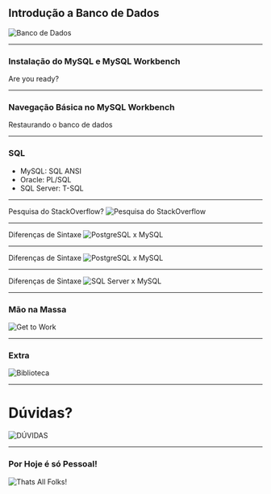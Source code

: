 ## Introdução a Banco de Dados
![Banco de Dados](https://www.retrocomputaria.com.br/wp-content/uploads/2017/05/banco_dados.jpg)

---

### Instalação do MySQL e MySQL Workbench
Are you ready?

---

### Navegação Básica no MySQL Workbench
Restaurando o banco de dados

---

### SQL
* MySQL: SQL ANSI
* Oracle: PL/SQL
* SQL Server: T-SQL

---

Pesquisa do StackOverflow?
![Pesquisa do StackOverflow](https://raw.githubusercontent.com/betrybe/live-lectures/master/block-20/images/mostUsedDatabases.png?token=AA7NVW5VXZJ6I4D33UFIHRLAF2456)

---

Diferenças de Sintaxe
![PostgreSQL x MySQL](https://raw.githubusercontent.com/betrybe/live-lectures/master/block-20/images/sintax1.png?token=AA7NVWZPERWTHFO3KDX7MC3AF25AA)

---

Diferenças de Sintaxe
![PostgreSQL x MySQL](https://raw.githubusercontent.com/betrybe/live-lectures/master/block-20/images/sintaxe2.png?token=AA7NVW7RHDMHIEWUTW654YLAF25AG)

---

Diferenças de Sintaxe
![SQL Server x MySQL](https://raw.githubusercontent.com/betrybe/live-lectures/master/block-20/images/sintaxe3.png?token=AA7NVW4WK5NUNZOW74GE733AF25A6)

---

### Mão na Massa
![Get to Work](https://media.giphy.com/media/xT8qBq71uHPGIR9S2A/giphy.gif)

---

### Extra
![Biblioteca](https://raw.githubusercontent.com/betrybe/live-lectures/master/block-20/images/tabelaFicticia.png?token=AA7NVWYCGEEZRQDYC73Z7RTAF25TG)

---

# Dúvidas?
![DÚVIDAS](https://media.giphy.com/media/d1E1YlkOTe4IfdNC/giphy.gif)

---

### Por Hoje é só Pessoal!
![Thats All Folks!](https://upload.wikimedia.org/wikipedia/commons/thumb/e/ea/Thats_all_folks.svg/795px-Thats_all_folks.svg.png)